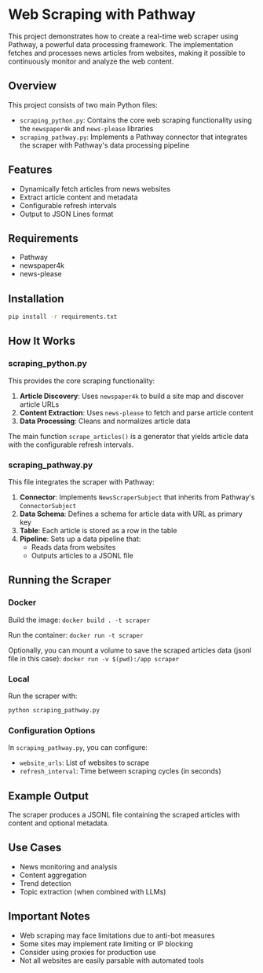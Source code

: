 # Web Scraping with Pathway

This project demonstrates how to create a real-time web scraper using Pathway, a powerful data processing framework. The implementation fetches and processes news articles from websites, making it possible to continuously monitor and analyze the web content.

## Overview

This project consists of two main Python files:

- `scraping_python.py`: Contains the core web scraping functionality using the `newspaper4k` and `news-please` libraries
- `scraping_pathway.py`: Implements a Pathway connector that integrates the scraper with Pathway's data processing pipeline

## Features

- Dynamically fetch articles from news websites
- Extract article content and metadata
- Configurable refresh intervals
- Output to JSON Lines format

## Requirements

- Pathway
- newspaper4k
- news-please

## Installation

```bash
pip install -r requirements.txt
```

## How It Works

### scraping_python.py

This provides the core scraping functionality:

1. **Article Discovery**: Uses `newspaper4k` to build a site map and discover article URLs
2. **Content Extraction**: Uses `news-please` to fetch and parse article content
3. **Data Processing**: Cleans and normalizes article data

The main function `scrape_articles()` is a generator that yields article data with the configurable refresh intervals.

### scraping_pathway.py

This file integrates the scraper with Pathway:

1. **Connector**: Implements `NewsScraperSubject` that inherits from Pathway's `ConnectorSubject`
2. **Data Schema**: Defines a schema for article data with URL as primary key
3. **Table**: Each article is stored as a row in the table
4. **Pipeline**: Sets up a data pipeline that:
    - Reads data from websites
    - Outputs articles to a JSONL file


## Running the Scraper

### Docker

Build the image:
`docker build . -t scraper`

Run the container:
`docker run -t scraper`

Optionally, you can mount a volume to save the scraped articles data (jsonl file in this case):
`docker run -v $(pwd):/app scraper`

### Local
Run the scraper with:

```bash
python scraping_pathway.py
```

### Configuration Options

In `scraping_pathway.py`, you can configure:

- `website_urls`: List of websites to scrape
- `refresh_interval`: Time between scraping cycles (in seconds)

## Example Output

The scraper produces a JSONL file containing the scraped articles with content and optional metadata.

## Use Cases

- News monitoring and analysis
- Content aggregation
- Trend detection
- Topic extraction (when combined with LLMs)

## Important Notes

- Web scraping may face limitations due to anti-bot measures
- Some sites may implement rate limiting or IP blocking
- Consider using proxies for production use
- Not all websites are easily parsable with automated tools
